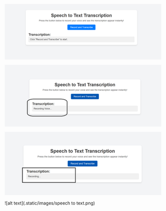 




![alt text](static/images/Image-1-%20Speech%20to%20text%20prompt.png) 


![alt text](static/images/Recording%20Voice-1.png) 

![alt text](static/images/Recording%20Voice.png) 


![alt text](.static/images/speech to text.png) 





